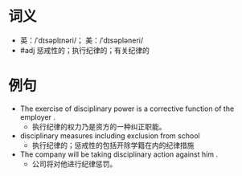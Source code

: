 # 词义
- 英：/ˈdɪsəplɪnəri/； 美：/ˈdɪsəpləneri/
- #adj 惩戒性的；执行纪律的；有关纪律的
# 例句
- The exercise of disciplinary power is a corrective function of the employer .
	- 执行纪律的权力乃是资方的一种纠正职能。
- disciplinary measures including exclusion from school
	- 执行纪律的；惩戒性的包括开除学籍在内的纪律措施
- The company will be taking disciplinary action against him .
	- 公司将对他进行纪律惩罚。
